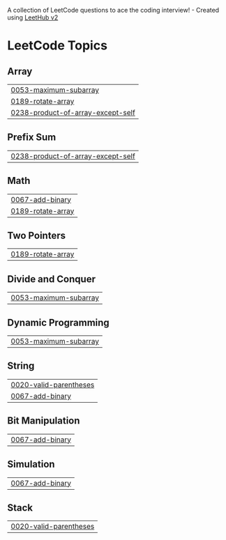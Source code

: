A collection of LeetCode questions to ace the coding interview! - Created using [LeetHub v2](https://github.com/arunbhardwaj/LeetHub-2.0)
<!---LeetCode Topics Start-->
# LeetCode Topics
## Array
|  |
| ------- |
| [0053-maximum-subarray](https://github.com/sasidharperla/leetcode/tree/master/0053-maximum-subarray) |
| [0189-rotate-array](https://github.com/sasidharperla/leetcode/tree/master/0189-rotate-array) |
| [0238-product-of-array-except-self](https://github.com/sasidharperla/leetcode/tree/master/0238-product-of-array-except-self) |
## Prefix Sum
|  |
| ------- |
| [0238-product-of-array-except-self](https://github.com/sasidharperla/leetcode/tree/master/0238-product-of-array-except-self) |
## Math
|  |
| ------- |
| [0067-add-binary](https://github.com/sasidharperla/leetcode/tree/master/0067-add-binary) |
| [0189-rotate-array](https://github.com/sasidharperla/leetcode/tree/master/0189-rotate-array) |
## Two Pointers
|  |
| ------- |
| [0189-rotate-array](https://github.com/sasidharperla/leetcode/tree/master/0189-rotate-array) |
## Divide and Conquer
|  |
| ------- |
| [0053-maximum-subarray](https://github.com/sasidharperla/leetcode/tree/master/0053-maximum-subarray) |
## Dynamic Programming
|  |
| ------- |
| [0053-maximum-subarray](https://github.com/sasidharperla/leetcode/tree/master/0053-maximum-subarray) |
## String
|  |
| ------- |
| [0020-valid-parentheses](https://github.com/sasidharperla/leetcode/tree/master/0020-valid-parentheses) |
| [0067-add-binary](https://github.com/sasidharperla/leetcode/tree/master/0067-add-binary) |
## Bit Manipulation
|  |
| ------- |
| [0067-add-binary](https://github.com/sasidharperla/leetcode/tree/master/0067-add-binary) |
## Simulation
|  |
| ------- |
| [0067-add-binary](https://github.com/sasidharperla/leetcode/tree/master/0067-add-binary) |
## Stack
|  |
| ------- |
| [0020-valid-parentheses](https://github.com/sasidharperla/leetcode/tree/master/0020-valid-parentheses) |
<!---LeetCode Topics End-->